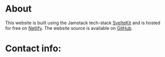 <script>
	// page title store which is read by the layout
	import { pageTitle } from "$lib/pageStores.js";
	
	const title = "About & Contact";
	pageTitle.set(title);
	
	import HiddenHTML from "$lib/HiddenHTML.svelte";
</script>

# About

This website is built using the Jamstack tech-stack [SvelteKit](https://kit.svelte.dev) and is hosted for free on [Netlify](https://netlify.com). The website source is available on [GitHub](https://github.com/Karl255/Website).

# Contact info:
<HiddenHTML encodedHTML="RS1tYWlsOiBrYXJsby5iaXN0cmlja2kyNTZAZ21haWwuY29t" />
